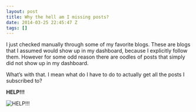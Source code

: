 ```yaml
---
layout: post
title: Why the hell am I missing posts?
date: 2014-03-25 22:45:47 Z
tags: []
---
```

I just checked manually through some of my favorite blogs. These are blogs that I assumed would show up in my dashboard, because I explicitly follow them. However for some odd reason there are oodles of posts that simply did not show up in my dashboard.

What’s with that. I mean what do I have to do to actually get all the posts I subscribed to?

**HELP!!!**

![HELP!!!](https://66.media.tumblr.com/5e70ca5ff620a100d247be1dd8cf848c/tumblr_inline_n30kj9ygRa1snpcgy.jpg)
